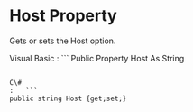 <!-- loio3c1e829f6c5f1014addfac470b9f296f -->

# Host Property

Gets or sets the Host option.



Visual Basic
:   ```
Public Property Host As String
```

C\#
:   ```
public string Host {get;set;}
```

